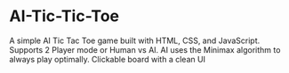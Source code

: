 # AI-Tic-Tic-Toe
A simple AI Tic Tac Toe game built with HTML, CSS, and JavaScript.  Supports 2 Player mode or Human vs AI.  AI uses the Minimax algorithm to always play optimally.  Clickable board with a clean UI
